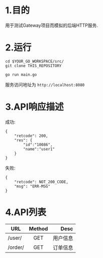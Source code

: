 # 1.目的
用于测试Gateway项目而模拟的后端HTTP服务.

# 2.运行
```
cd $YOUR_GO_WORKSPACE/src/
git clone THIS_REPOSITORY

go run main.go
```

服务访问地址为 `http://localhost:8080`

# 3.API响应描述
成功:
```
{
    "retcode": 200,
    "res": {
        "id":"10086",
        "name":"user1"
    }
}
```
失败:
```
{
    "retcode": NOT_200_CODE,
    "msg": "ERR-MSG"
}
```

# 4.API列表
| URL        | Method           | Desc  |
| ------------- |:-------------:| -----:|
| /user/     |GET  |  用户信息|
| /order/      | GET      |   订单信息 |  
